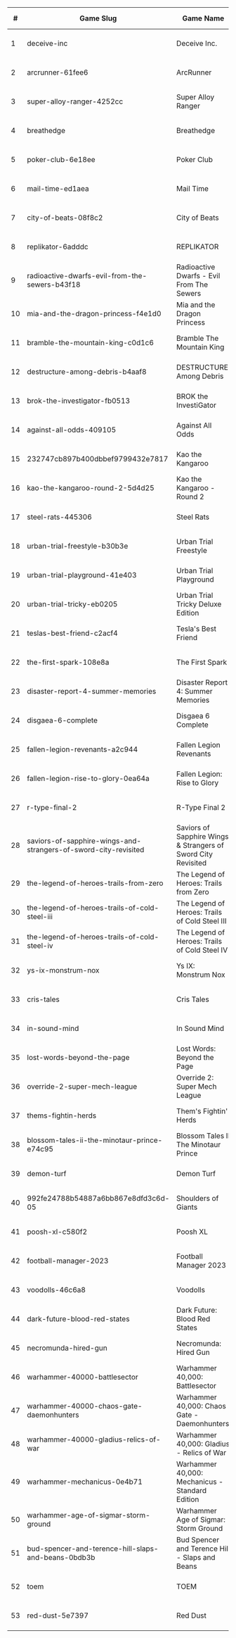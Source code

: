 |#|Game Slug|Game Name|Base Price|Discount (%)|Starts|Ends|
|---|---|---|---|---|---|---|
|1|deceive-inc|Deceive Inc.|19,99€|20|2023-04-27 13h|2023-05-01 13h|
|2|arcrunner-61fee6|ArcRunner|17,99€|10|2023-04-27 11h|2023-05-04 11h|
|3|super-alloy-ranger-4252cc|Super Alloy Ranger|8,99€|10|2023-04-28 13h|2023-05-04 13h|
|4|breathedge|Breathedge|24,99€|100|2023-04-27 15h|2023-05-04 15h|
|5|poker-club-6e18ee|Poker Club|19,99€|100|2023-04-27 15h|2023-05-04 15h|
|6|mail-time-ed1aea|Mail Time|19,99€|20|2023-04-27 16h|2023-05-04 16h|
|7|city-of-beats-08f8c2|City of Beats|19,99€|20|2023-05-01 13h|2023-05-08 13h|
|8|replikator-6adddc|REPLIKATOR|9,99€|40|2023-05-01 13h|2023-05-08 13h|
|9|radioactive-dwarfs-evil-from-the-sewers-b43f18|Radioactive Dwarfs - Evil From The Sewers|3,99€|55|2023-05-01 13h|2023-05-08 13h|
|10|mia-and-the-dragon-princess-f4e1d0|Mia and the Dragon Princess|11,69€|10|2023-05-04 11h|2023-05-10 11h|
|11|bramble-the-mountain-king-c0d1c6|Bramble The Mountain King|31,39€|10|2023-04-27 13h|2023-05-10 13h|
|12|destructure-among-debris-b4aaf8|DESTRUCTURE: Among Debris|7,19€|20|2023-04-27 13h|2023-05-11 13h|
|13|brok-the-investigator-fb0513|BROK the InvestiGator|17,99€|25|2023-05-04 14h|2023-05-11 14h|
|14|against-all-odds-409105|Against All Odds|0,00€|100|2023-05-04 15h|2023-05-11 15h|
|15|232747cb897b400dbbef9799432e7817|Kao the Kangaroo|29,99€|100|2023-05-04 15h|2023-05-11 15h|
|16|kao-the-kangaroo-round-2-5d4d25|Kao the Kangaroo - Round 2|1,99€|50|2023-05-04 15h|2023-05-11 15h|
|17|steel-rats-445306|Steel Rats|9,99€|90|2023-05-04 15h|2023-05-11 15h|
|18|urban-trial-freestyle-b30b3e|Urban Trial Freestyle|6,99€|90|2023-05-04 15h|2023-05-11 15h|
|19|urban-trial-playground-41e403|Urban Trial Playground|6,99€|85|2023-05-04 15h|2023-05-11 15h|
|20|urban-trial-tricky-eb0205|Urban Trial Tricky Deluxe Edition|19,99€|70|2023-05-04 15h|2023-05-11 15h|
|21|teslas-best-friend-c2acf4|Tesla's Best Friend|4,49€|20|2023-04-27 16h|2023-05-11 16h|
|22|the-first-spark-108e8a|The First Spark|3,59€|30|2023-04-27 16h|2023-05-11 16h|
|23|disaster-report-4-summer-memories|Disaster Report 4: Summer Memories|59,99€|60|2023-04-27 23h|2023-05-11 23h|
|24|disgaea-6-complete|Disgaea 6 Complete|59,99€|20|2023-04-27 23h|2023-05-11 23h|
|25|fallen-legion-revenants-a2c944|Fallen Legion Revenants|39,99€|20|2023-04-27 23h|2023-05-11 23h|
|26|fallen-legion-rise-to-glory-0ea64a|Fallen Legion: Rise to Glory|29,99€|20|2023-04-27 23h|2023-05-11 23h|
|27|r-type-final-2|R-Type Final 2|39,99€|40|2023-04-27 23h|2023-05-11 23h|
|28|saviors-of-sapphire-wings-and-strangers-of-sword-city-revisited|Saviors of Sapphire Wings & Strangers of Sword City Revisited|49,99€|50|2023-04-27 23h|2023-05-11 23h|
|29|the-legend-of-heroes-trails-from-zero|The Legend of Heroes: Trails from Zero|39,99€|20|2023-04-27 23h|2023-05-11 23h|
|30|the-legend-of-heroes-trails-of-cold-steel-iii|The Legend of Heroes: Trails of Cold Steel III|59,99€|60|2023-04-27 23h|2023-05-11 23h|
|31|the-legend-of-heroes-trails-of-cold-steel-iv|The Legend of Heroes: Trails of Cold Steel IV|59,99€|40|2023-04-27 23h|2023-05-11 23h|
|32|ys-ix-monstrum-nox|Ys IX: Monstrum Nox|59,99€|30|2023-04-27 23h|2023-05-11 23h|
|33|cris-tales|Cris Tales|39,99€|80|2023-04-28 14h|2023-05-12 14h|
|34|in-sound-mind|In Sound Mind|34,99€|85|2023-04-28 14h|2023-05-12 14h|
|35|lost-words-beyond-the-page|Lost Words: Beyond the Page|14,99€|85|2023-04-28 14h|2023-05-12 14h|
|36|override-2-super-mech-league|Override 2: Super Mech League|29,99€|80|2023-04-28 14h|2023-05-12 14h|
|37|thems-fightin-herds|Them's Fightin' Herds|19,99€|50|2023-04-28 14h|2023-05-12 14h|
|38|blossom-tales-ii-the-minotaur-prince-e74c95|Blossom Tales II The Minotaur Prince|12,49€|30|2023-05-08 14h|2023-05-15 14h|
|39|demon-turf|Demon Turf|21,99€|50|2023-05-08 14h|2023-05-15 14h|
|40|992fe24788b54887a6bb867e8dfd3c6d-05|Shoulders of Giants|15,99€|35|2023-05-09 13h|2023-05-16 13h|
|41|poosh-xl-c580f2|Poosh XL|4,49€|40|2023-05-08 11h|2023-05-22 11h|
|42|football-manager-2023|Football Manager 2023|59,99€|40|2023-05-15 16h|2023-05-22 16h|
|43|voodolls-46c6a8|Voodolls|17,99€|20|2023-05-11 15h|2023-05-25 15h|
|44|dark-future-blood-red-states|Dark Future: Blood Red States|19,99€|90|2023-05-25 15h|2023-06-01 15h|
|45|necromunda-hired-gun|Necromunda: Hired Gun|39,99€|60|2023-05-25 15h|2023-06-01 15h|
|46|warhammer-40000-battlesector|Warhammer 40,000: Battlesector|31,99€|45|2023-05-25 15h|2023-06-01 15h|
|47|warhammer-40000-chaos-gate-daemonhunters|Warhammer 40,000: Chaos Gate - Daemonhunters|44,99€|50|2023-05-25 15h|2023-06-01 15h|
|48|warhammer-40000-gladius-relics-of-war|Warhammer 40,000: Gladius - Relics of War|31,99€|90|2023-05-25 15h|2023-06-01 15h|
|49|warhammer-mechanicus-0e4b71|Warhammer 40,000: Mechanicus - Standard Edition|29,99€|84|2023-05-25 15h|2023-06-01 15h|
|50|warhammer-age-of-sigmar-storm-ground|Warhammer Age of Sigmar: Storm Ground|19,99€|50|2023-05-25 15h|2023-06-01 15h|
|51|bud-spencer-and-terence-hill-slaps-and-beans-0bdb3b|Bud Spencer and Terence Hill - Slaps and Beans|19,98€|85|2023-06-16 04h|2023-08-02 04h|
|52|toem|TOEM|15,99€|70|2023-09-11 16h|2023-09-24 16h|
|53|red-dust-5e7397|Red Dust|4,49€|55|2023-05-01 13h|2024-04-08 13h|
